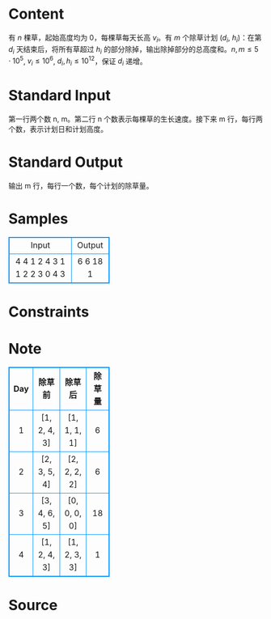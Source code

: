 
# Content

有 $n$ 棵草，起始高度均为 0，每棵草每天长高 $v_i$。有 $m$ 个除草计划 ($d_i$, $h_i$)：在第 $d_i$ 天结束后，将所有草超过 $h_i$ 的部分除掉，输出除掉部分的总高度和。$n,m \leq 5\cdot 10^5$, $v_i \leq 10^6$, $d_i, h_i \leq 10^{12}$，保证 $d_i$ 递增。

# Standard Input

第一行两个数 n, m。第二行 n 个数表示每棵草的生长速度。接下来 m 行，每行两个数，表示计划日和计划高度。

# Standard Output

输出 m 行，每行一个数，每个计划的除草量。

# Samples

<style>
        table,table tr th, table tr td { border:1px solid #0094ff; }
        table { width: 200px; min-height: 25px; line-height: 25px; text-align: center; border-collapse: collapse;}   
    </style>
<table>
	<tr>
		<td>Input</td>
		<td>Output</td>
	</tr>
<tr><td>4 4
1 2 4 3
1 1
2 2
3 0
4 3
</td><td>6
6
18
1
</td></tr></table>


# Constraints



# Note

|Day|除草前|除草后|除草量|
|:-:|:-:|:-:|:-:|
|1| [1, 2, 4, 3] | [1, 1, 1, 1] |6|
|2| [2, 3, 5, 4] | [2, 2, 2, 2] |6|
|3| [3, 4, 6, 5] | [0, 0, 0, 0] |18|
|4| [1, 2, 4, 3] | [1, 2, 3, 3] |1|

# Source


